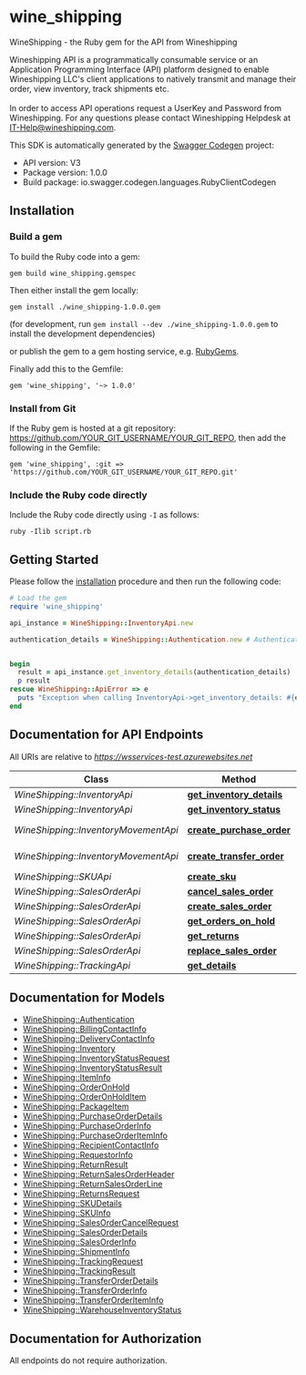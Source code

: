 # wine_shipping

WineShipping - the Ruby gem for the API from Wineshipping

Wineshipping API is a programmatically consumable service or an Application Programming Interface (API) platform designed to enable Wineshipping LLC's client applications to natively transmit and manage their order, view inventory, track shipments etc.<br /><br />In order to access API operations request a UserKey and Password from Wineshipping. For any questions please contact Wineshipping Helpdesk at <a href='mailto:IT-Help@wineshipping.com?Subject=API from Wineshipping'>IT-Help@wineshipping.com</a>.

This SDK is automatically generated by the [Swagger Codegen](https://github.com/swagger-api/swagger-codegen) project:

- API version: V3
- Package version: 1.0.0
- Build package: io.swagger.codegen.languages.RubyClientCodegen

## Installation

### Build a gem

To build the Ruby code into a gem:

```shell
gem build wine_shipping.gemspec
```

Then either install the gem locally:

```shell
gem install ./wine_shipping-1.0.0.gem
```
(for development, run `gem install --dev ./wine_shipping-1.0.0.gem` to install the development dependencies)

or publish the gem to a gem hosting service, e.g. [RubyGems](https://rubygems.org/).

Finally add this to the Gemfile:

    gem 'wine_shipping', '~> 1.0.0'

### Install from Git

If the Ruby gem is hosted at a git repository: https://github.com/YOUR_GIT_USERNAME/YOUR_GIT_REPO, then add the following in the Gemfile:

    gem 'wine_shipping', :git => 'https://github.com/YOUR_GIT_USERNAME/YOUR_GIT_REPO.git'

### Include the Ruby code directly

Include the Ruby code directly using `-I` as follows:

```shell
ruby -Ilib script.rb
```

## Getting Started

Please follow the [installation](#installation) procedure and then run the following code:
```ruby
# Load the gem
require 'wine_shipping'

api_instance = WineShipping::InventoryApi.new

authentication_details = WineShipping::Authentication.new # Authentication | 


begin
  result = api_instance.get_inventory_details(authentication_details)
  p result
rescue WineShipping::ApiError => e
  puts "Exception when calling InventoryApi->get_inventory_details: #{e}"
end

```

## Documentation for API Endpoints

All URIs are relative to *https://wsservices-test.azurewebsites.net*

Class | Method | HTTP request | Description
------------ | ------------- | ------------- | -------------
*WineShipping::InventoryApi* | [**get_inventory_details**](docs/InventoryApi.md#get_inventory_details) | **POST** /api/Inventory/GetDetails | 
*WineShipping::InventoryApi* | [**get_inventory_status**](docs/InventoryApi.md#get_inventory_status) | **POST** /api/Inventory/GetStatus | 
*WineShipping::InventoryMovementApi* | [**create_purchase_order**](docs/InventoryMovementApi.md#create_purchase_order) | **POST** /api/InventoryMovement/CreatePurchaseOrder | 
*WineShipping::InventoryMovementApi* | [**create_transfer_order**](docs/InventoryMovementApi.md#create_transfer_order) | **POST** /api/InventoryMovement/CreateTransferOrder | 
*WineShipping::SKUApi* | [**create_sku**](docs/SKUApi.md#create_sku) | **POST** /api/SKU/CreateSKU | 
*WineShipping::SalesOrderApi* | [**cancel_sales_order**](docs/SalesOrderApi.md#cancel_sales_order) | **POST** /api/SalesOrder/CancelSalesOrder | 
*WineShipping::SalesOrderApi* | [**create_sales_order**](docs/SalesOrderApi.md#create_sales_order) | **POST** /api/SalesOrder/CreateSalesOrder | 
*WineShipping::SalesOrderApi* | [**get_orders_on_hold**](docs/SalesOrderApi.md#get_orders_on_hold) | **POST** /api/SalesOrder/GetOrdersOnHold | 
*WineShipping::SalesOrderApi* | [**get_returns**](docs/SalesOrderApi.md#get_returns) | **POST** /api/SalesOrder/GetReturns | 
*WineShipping::SalesOrderApi* | [**replace_sales_order**](docs/SalesOrderApi.md#replace_sales_order) | **POST** /api/SalesOrder/ReplaceSalesOrder | 
*WineShipping::TrackingApi* | [**get_details**](docs/TrackingApi.md#get_details) | **POST** /api/Tracking/GetDetails | 


## Documentation for Models

 - [WineShipping::Authentication](docs/Authentication.md)
 - [WineShipping::BillingContactInfo](docs/BillingContactInfo.md)
 - [WineShipping::DeliveryContactInfo](docs/DeliveryContactInfo.md)
 - [WineShipping::Inventory](docs/Inventory.md)
 - [WineShipping::InventoryStatusRequest](docs/InventoryStatusRequest.md)
 - [WineShipping::InventoryStatusResult](docs/InventoryStatusResult.md)
 - [WineShipping::ItemInfo](docs/ItemInfo.md)
 - [WineShipping::OrderOnHold](docs/OrderOnHold.md)
 - [WineShipping::OrderOnHoldItem](docs/OrderOnHoldItem.md)
 - [WineShipping::PackageItem](docs/PackageItem.md)
 - [WineShipping::PurchaseOrderDetails](docs/PurchaseOrderDetails.md)
 - [WineShipping::PurchaseOrderInfo](docs/PurchaseOrderInfo.md)
 - [WineShipping::PurchaseOrderItemInfo](docs/PurchaseOrderItemInfo.md)
 - [WineShipping::RecipientContactInfo](docs/RecipientContactInfo.md)
 - [WineShipping::RequestorInfo](docs/RequestorInfo.md)
 - [WineShipping::ReturnResult](docs/ReturnResult.md)
 - [WineShipping::ReturnSalesOrderHeader](docs/ReturnSalesOrderHeader.md)
 - [WineShipping::ReturnSalesOrderLine](docs/ReturnSalesOrderLine.md)
 - [WineShipping::ReturnsRequest](docs/ReturnsRequest.md)
 - [WineShipping::SKUDetails](docs/SKUDetails.md)
 - [WineShipping::SKUInfo](docs/SKUInfo.md)
 - [WineShipping::SalesOrderCancelRequest](docs/SalesOrderCancelRequest.md)
 - [WineShipping::SalesOrderDetails](docs/SalesOrderDetails.md)
 - [WineShipping::SalesOrderInfo](docs/SalesOrderInfo.md)
 - [WineShipping::ShipmentInfo](docs/ShipmentInfo.md)
 - [WineShipping::TrackingRequest](docs/TrackingRequest.md)
 - [WineShipping::TrackingResult](docs/TrackingResult.md)
 - [WineShipping::TransferOrderDetails](docs/TransferOrderDetails.md)
 - [WineShipping::TransferOrderInfo](docs/TransferOrderInfo.md)
 - [WineShipping::TransferOrderItemInfo](docs/TransferOrderItemInfo.md)
 - [WineShipping::WarehouseInventoryStatus](docs/WarehouseInventoryStatus.md)


## Documentation for Authorization

 All endpoints do not require authorization.

